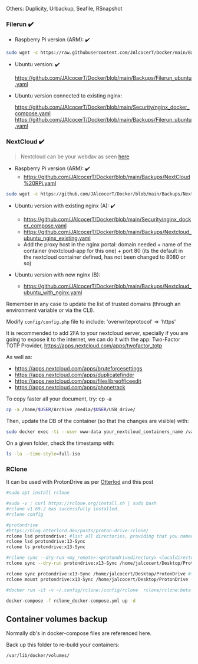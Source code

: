 Others: Duplicity, Urbackup, Seafile, RSnapshot


### Filerun :heavy_check_mark:

* Raspberry Pi version (ARM): :heavy_check_mark:

 ```sh
 sudo wget -c https://raw.githubusercontent.com/JAlcocerT/Docker/main/Backups/Filerun_rpi.yaml -O docker-compose.yaml
 ```

* Ubuntu version: :heavy_check_mark:

   <https://github.com/JAlcocerT/Docker/blob/main/Backups/Filerun_ubuntu.yaml>
   
 * Ubuntu version connected to existing nginx: 
 
   <https://github.com/JAlcocerT/Docker/blob/main/Security/nginx_docker_compose.yaml>
   <https://github.com/JAlcocerT/Docker/blob/main/Backups/Filerun_ubuntu.yaml>

### NextCloud :heavy_check_mark:

> Nextcloud can be your webdav as seen [here](https://jalcocert.github.io/JAlcocerT/selfhosted-apps-spring-2025/#nextcloud)


* Raspberry Pi version (ARM): :heavy_check_mark:
   * <https://github.com/JAlcocerT/Docker/blob/main/Backups/NextCloud%20RPi.yaml>

```sh
sudo wget -c https://github.com/JAlcocerT/Docker/blob/main/Backups/NextCloud%20RPi.yaml -O docker-compose.yaml
```

* Ubuntu version with existing nginx (A): :heavy_check_mark:

   * <https://github.com/JAlcocerT/Docker/blob/main/Security/nginx_docker_compose.yaml>
   * <https://github.com/JAlcocerT/Docker/blob/main/Backups/Nextcloud_ubuntu_nginx_existing.yaml>
   * Add the proxy host in the nginx portal: domain needed + name of the container (nextcloud-app for this one) + port 80 (its the default in the nextcloud container defined, has not been changed to 8080 or so)

* Ubuntu version with new nginx (B):
   * <https://github.com/JAlcocerT/Docker/blob/main/Backups/Nextcloud_ubuntu_with_nginx.yaml>


Remember in any case to update the list of trusted domains (through an environment variable or via the CLI).

Modify  `config/config.php` file to include: 'overwriteprotocol' => 'https'

It is recommended to add 2FA to your nextcloud server, specially if you are going to expose it to the internet, we can do it with the app: Two-Factor TOTP Provider, <https://apps.nextcloud.com/apps/twofactor_totp> 

As well as:
            
* <https://apps.nextcloud.com/apps/bruteforcesettings>
* <https://apps.nextcloud.com/apps/duplicatefinder>
* <https://apps.nextcloud.com/apps/fileslibreofficeedit>
* <https://apps.nextcloud.com/apps/phonetrack>



To copy faster all your document, try: cp -a <source> <destination>

```sh
cp -a /home/$USER/Archive /media/$USER/USB_drive/        
```

Then, update the DB of the container (so that the changes are visible) with:

```sh
sudo docker exec -ti --user www-data your_nextcloud_containers_name /var/www/html/occ files:scan --all
```
            
On a given folder, check the timestamp with:

```sh
ls -la --time-style=full-iso
```    

### RClone

It can be used with ProtonDrive as per [Otterlod](https://blog.otterlord.dev/posts/proton-drive-rclone/) and this post

```sh
#sudo apt install rclone

#sudo -v ; curl https://rclone.org/install.sh | sudo bash
#rclone v1.69.2 has successfully installed.
#rclone config

#protondrive
#https://blog.otterlord.dev/posts/proton-drive-rclone/
rclone lsd protondrive: #list all directories, providing that you named the remote also protondrive
rclone lsd protondrive:13-Sync
rclone ls protondrive:x13-Sync

#rclone sync --dry-run <my_remote>:<protondrivedirectory> <localdirectory> -v
rclone sync --dry-run protondrive:x13-Sync /home/jalcocert/Desktop/ProtonDrive -v

rclone sync protondrive:x13-Sync /home/jalcocert/Desktop/ProtonDrive #from cloud to local (one time)
rclone mount protondrive:x13-Sync /home/jalcocert/Desktop/ProtonDrive --vfs-cache-mode full #this makes it bidirectional

#docker run -it -v ~/.config/rclone:/config/rclone  rclone/rclone:beta config
```

```sh
docker-compose -f rclone_docker-compose.yml up -d
```

## Container volumes backup

Normally db's in docker-compose files are referenced here.

Back up this folder to re-build your containers:

```sh
/var/lib/docker/volumes/
```